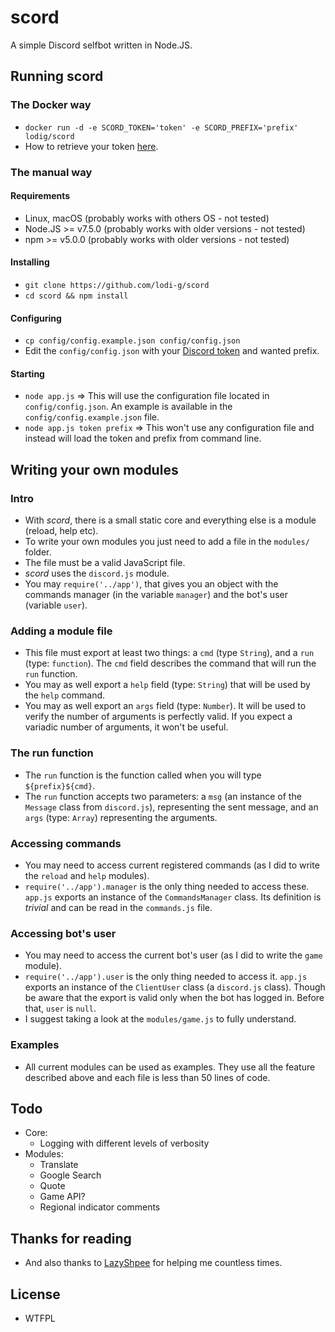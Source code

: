 # scord

A simple Discord selfbot written in Node.JS.

## Running scord

### The Docker way
* `docker run -d -e SCORD_TOKEN='token' -e SCORD_PREFIX='prefix' lodig/scord`
* How to retrieve your token [here](token.md).

### The manual way

#### Requirements
* Linux, macOS (probably works with others OS - not tested)
* Node.JS >= v7.5.0 (probably works with older versions - not tested)
* npm >= v5.0.0 (probably works with older versions - not tested)

#### Installing
* `git clone https://github.com/lodi-g/scord`
* `cd scord && npm install`

#### Configuring
* `cp config/config.example.json config/config.json`
* Edit the `config/config.json` with your [Discord token](token.md) and wanted prefix.

#### Starting
* `node app.js` => This will use the configuration file located in `config/config.json`. An example is available in the `config/config.example.json` file.
* `node app.js token prefix` => This won't use any configuration file and instead will load the token and prefix from command line.

## Writing your own modules
### Intro
* With *scord*, there is a small static core and everything else is a module (reload, help etc).
* To write your own modules you just need to add a file in the `modules/` folder.
* The file must be a valid JavaScript file.
* *scord* uses the `discord.js` module.
* You may `require('../app')`, that gives you an object with the commands manager (in the variable `manager`) and the bot's user (variable `user`).


### Adding a module file
* This file must export at least two things: a `cmd` (type `String`), and a `run` (type: `function`). The `cmd` field describes the command that will run the `run` function.
* You may as well export a `help` field (type: `String`) that will be used by the `help` command.
* You may as well export an `args` field (type: `Number`). It will be used to verify the number of arguments is perfectly valid. If you expect a variadic number of arguments, it won't be useful.


### The run function
* The `run` function is the function called when you will type `${prefix}${cmd}`.
* The `run` function accepts two parameters: a `msg` (an instance of the `Message` class from `discord.js`), representing the sent message, and an `args` (type: `Array`) representing the arguments.

### Accessing commands
* You may need to access current registered commands (as I did to write the `reload` and `help` modules).
* `require('../app').manager` is the only thing needed to access these. `app.js` exports an instance of the `CommandsManager` class. Its definition is *trivial* and can be read in the `commands.js` file.

### Accessing bot's user
* You may need to access the current bot's user (as I did to write the `game` module).
* `require('../app').user` is the only thing needed to access it. `app.js` exports an instance of the `ClientUser` class (a `discord.js` class). Though be aware that the export is valid only when the bot has logged in. Before that, `user` is `null`.
* I suggest taking a look at the `modules/game.js` to fully understand.

### Examples
* All current modules can be used as examples. They use all the feature described above and each file is less than 50 lines of code.

## Todo
* Core:
  * Logging with different levels of verbosity
* Modules:
  * Translate
  * Google Search
  * Quote
  * Game API?
  * Regional indicator comments

## Thanks for reading
* And also thanks to [LazyShpee](https://github.com/LazyShpee/) for helping me countless times.

## License
* WTFPL
